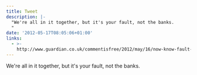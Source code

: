 ```yaml
---
title: Tweet
description: |-
  "We're all in it together, but it's your fault, not the banks. 
  "
date: '2012-05-17T08:05:06+01:00'
links:
  - >-
    http://www.guardian.co.uk/commentisfree/2012/may/16/now-know-fault-recession-ours
---
```

We're all in it together, but it's your fault, not the banks. 
